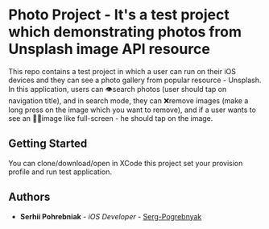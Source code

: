 # Photo Project - It's a test project which demonstrating photos from Unsplash image API resource

This repo contains a test project in which a user can run on their iOS devices and they can see a photo gallery from popular resource - Unsplash. In this application, users can 👁️search photos (user should tap on navigation title), and in search mode, they can ❌remove images (make a long press on the image which you want to remove), and if a user wants to see an 🏄‍♀️image like full-screen - he should tap on the image.

## Getting Started

You can clone/download/open in XCode this project set your provision profile and run test application.

## Authors

* **Serhii Pohrebniak** - *iOS Developer* - [Serg-Pogrebnyak](https://github.com/Serg-Pogrebnyak)
